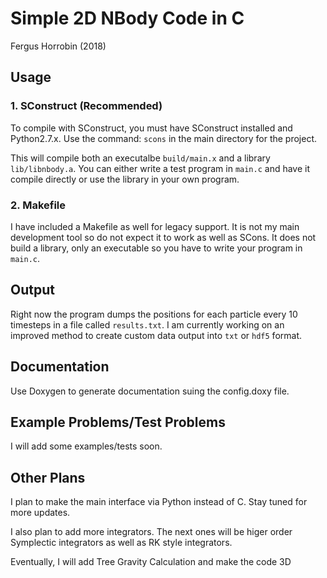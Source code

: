 # Simple 2D NBody Code in C
Fergus Horrobin (2018)

## Usage

### 1. SConstruct (Recommended)

To compile with SConstruct, you must have SConstruct installed and Python2.7.x. Use the command: `scons` in the main directory for the project.

This will compile both an executalbe `build/main.x` and a library `lib/libnbody.a`. You can either write a test program in `main.c` and have it compile directly or use the library in your own program.

### 2. Makefile

I have included a Makefile as well for legacy support. It is not my main development tool so do not expect it to work as well as SCons. It does not build a library, only an executable so you have to write your program in `main.c`.

## Output

Right now the program dumps the positions for each particle every 10 timesteps in a file called `results.txt`. I am currently working on an improved method to create custom data output into `txt` or `hdf5` format.

## Documentation

Use Doxygen to generate documentation suing the config.doxy file.

## Example Problems/Test Problems

I will add some examples/tests soon.

## Other Plans

I plan to make the main interface via Python instead of C. Stay tuned for more updates. 

I also plan to add more integrators. The next ones will be higer order Symplectic integrators as well as RK style integrators. 

Eventually, I will add Tree Gravity Calculation and make the code 3D

